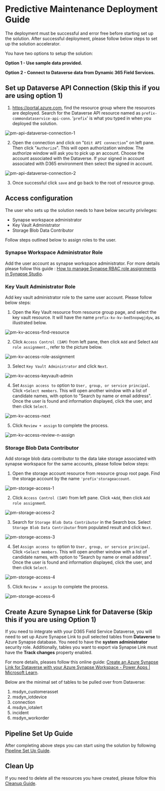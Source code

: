 # Predictive Maintenance Deployment Guide
The deployment must be successful and error free before starting set up the solution. After successful deployment, please follow below steps to set up the solution accelerator.

You have two options to setup the solution:

**Option 1 - Use sample data provided.**

**Option 2 - Connect to Dataverse data from Dynamic 365 Field Services.**

## Set up Dataverse API Connection (Skip this if you are using option 1)

1. https://portal.azure.com, find the resource group where the resources are deployed.  Search for the Dataverse API resource named as `prefix-commondataservice-api-conn`. '`prefix`' is what you typed in when you deployed the solution. 

![pm-api-dataverse-connection-1](../Docs/Media/pm-api-dataverse-connection-1.png)

2. Open the connection and click on "`Edit API connection`" on left pane. Then click "`Authorize`". This will open authorization window. The authorize window will ask you to pick up an account. Choose the account associated with the Dataverse. If your signed in account associated with D365 environment then select the signed in account. 

![pm-api-dataverse-connection-2](../Docs/Media/pm-api-dataverse-connection-2.png)

3. Once successful click `save` and go back to the root of resource group.

## Access configuration

The user who sets up the solution needs to have below security privileges: 

- Synapse workspace administrator
- Key Vault Administrator 
- Storage Blob Data Contributor 

Follow steps outlined below to assign roles to the user. 

### Synapse Workspace Administrator Role

Add the user account as synapse workspace administrator. For more details please follow this guide : [How to manage Synapse RBAC role assignments in Synapse Studio](https://learn.microsoft.com/en-us/azure/synapse-analytics/security/how-to-manage-synapse-rbac-role-assignments).

### Key Vault Administrator Role

Add key vault administrator role to the same user account. Please follow below steps:

1. Open the Key Vault resource from resource group page, and select the key vault resource. It will have the name `prefix-kv-kv-bed5nopwgjdyw`, as illustrated below. 

![pm-kv-access-find-resource](../Docs/Media/pm-kv-access-find-resource.png)

2. Click `Access Control (IAM)` from left pane, then click `Add` and Select `Add role assignment.`, refer to the picture below. 

![pm-kv-access-role-assignment](../Docs/Media/pm-kv-access-role-assignment.png)

3. Select `Key Vault Administrator` and click `Next`. 

![pm-kv-access-keyvault-admin](../Docs/Media/pm-kv-access-keyvault-admin.png)

4. Set `Assign access to` option to `User, group, or service principal`.  Click `+Select members`. This will open another window with a list of candidate names, with option to "Search by name or email address". Once the user is found and information displayed, click the user, and then click `Select`. 

![pm-kv-access-next](../Docs/Media/pm-kv-access-next.png)

5. Click `Review + assign` to complete the process.

![pm-kv-access-review-n-assign](../Docs/Media/pm-kv-access-review-n-assign.png)

### Storage Blob Data Contributor

Add storage blob data contributor to the data lake storage associated with synapse workspace for the same accounts, please follow below steps:
1. Open the storage account resource from resource group root page. Find the storage account by the name `'prefix'storageaccount`.

![pm-storage-access-1](../Docs/Media/pm-storage-access-1.png)

2. Click `Access Control (IAM)` from left pane. Click  `+Add`, then click `Add role assignmen`t.

![pm-storage-access-2](../Docs/Media/pm-storage-access-2.png)

3. Search for `Storage Blob Data Contributor` in the Search box. Select `Storage Blob Data Contributor` from populated result and click `Next`.

![pm-storage-access-3](../Docs/Media/pm-storage-access-3.png)

4. Set `Assign access to` option to `User, group, or service principal`.  Click `+Select members`. This will open another window with a list of candidate names, with option to "Search by name or email address". Once the user is found and information displayed, click the user, and then click `Select`. 

![pm-storage-access-4](../Docs/Media/pm-storage-access-4.png)

5. Click `Review + assign` to complete the process.

![pm-storage-access-6](../Docs/Media/pm-storage-access-6.png)



## Create Azure Synapse Link for Dataverse (Skip this if you are using Option 1)

If you need to integrate with your D365 Field Service Dataverse, you will need to set up Azure Synapse Link to pull selected tables from **Dataverse** to Azure Synapse database. You need to have the  **system administrator** security role. Additionally, tables you want to export via Synapse Link must have the **Track changes** property enabled.

For more details, pleases follow this online guide: [Create an Azure Synapse Link for Dataverse with your Azure Synapse Workspace - Power Apps | Microsoft Learn](https://learn.microsoft.com/en-us/power-apps/maker/data-platform/azure-synapse-link-synapse).

Below are the minimal set of tables to be pulled over from Dataverse: 

1. msdyn_customerasset
2. msdyn_iotdevice
3. connection
4. msdyn_iotalert
5. incident
6. msdyn_workorder

## Pipeline Set Up Guide

After completing above steps you can start using the solution by following [Pipeline Set Up Guide](./Pipeline-Setup-Guide.md).

## Clean Up

If you need to delete all the resources you have created, please follow this [Cleanup Guide](./Deployment-Cleanup.md).
